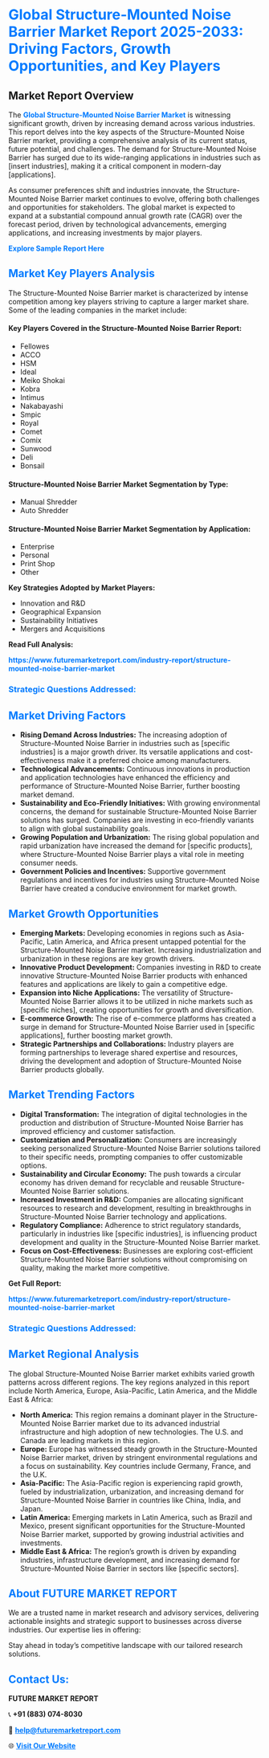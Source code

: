 <h1 style="color: #007BFF;">Global Structure-Mounted Noise Barrier Market Report 2025-2033: Driving Factors, Growth Opportunities, and Key Players</h1>

<section id="overview">
<h2>Market Report Overview</h2>
<p>The <a href="https://www.futuremarketreport.com/industry-report/structure-mounted-noise-barrier-market" style="color: #007BFF; text-decoration: none;"><strong>Global Structure-Mounted Noise Barrier Market</strong></a> is witnessing significant growth, driven by increasing demand across various industries. This report delves into the key aspects of the Structure-Mounted Noise Barrier market, providing a comprehensive analysis of its current status, future potential, and challenges. The demand for Structure-Mounted Noise Barrier has surged due to its wide-ranging applications in industries such as [insert industries], making it a critical component in modern-day [applications].</p>
<p>As consumer preferences shift and industries innovate, the Structure-Mounted Noise Barrier market continues to evolve, offering both challenges and opportunities for stakeholders. The global market is expected to expand at a substantial compound annual growth rate (CAGR) over the forecast period, driven by technological advancements, emerging applications, and increasing investments by major players.</p>
</section>

<section id="overview">
<p><a href="https://www.futuremarketreport.com/request-sample/reportId=32789" style="color: #007BFF; text-decoration: none;"><strong>Explore Sample Report Here</strong></a></p>
</section>

<section id="key-players">
<h2 style="color: #007BFF;">Market Key Players Analysis</h2>
<p>The Structure-Mounted Noise Barrier market is characterized by intense competition among key players striving to capture a larger market share. Some of the leading companies in the market include:</p>
<h4>Key Players Covered in the Structure-Mounted Noise Barrier Report:</h4>
<ul><li>Fellowes</li><li>ACCO</li><li>HSM</li><li>Ideal</li><li>Meiko Shokai</li><li>Kobra</li><li>Intimus</li><li>Nakabayashi</li><li>Smpic</li><li>Royal</li><li>Comet</li><li>Comix</li><li>Sunwood</li><li>Deli</li><li>Bonsail</li></ul>
<h4>Structure-Mounted Noise Barrier Market Segmentation by Type:</h4>
<ul><li>Manual Shredder</li><li>Auto Shredder</li></ul>

<h4>Structure-Mounted Noise Barrier Market Segmentation by Application:</h4>
<ul><li>Enterprise</li><li>Personal</li><li>Print Shop</li><li>Other</li></ul>
<p><strong>Key Strategies Adopted by Market Players:</strong></p>
<ul>
<li>Innovation and R&D</li>
<li>Geographical Expansion</li>
<li>Sustainability Initiatives</li>
<li>Mergers and Acquisitions</li>
</ul>
</section>

<section>
<p><strong>Read Full Analysis: </strong></p><a href="https://www.futuremarketreport.com/industry-report/structure-mounted-noise-barrier-market" style="color: #007BFF; text-decoration: none;"><strong>https://www.futuremarketreport.com/industry-report/structure-mounted-noise-barrier-market</strong></a>
<h3 style="color: #007BFF;">Strategic Questions Addressed:</h3>
</section>

<section id="driving-factors">
<h2 style="color: #007BFF;">Market Driving Factors</h2>
<ul>
<li><strong>Rising Demand Across Industries:</strong> The increasing adoption of Structure-Mounted Noise Barrier in industries such as [specific industries] is a major growth driver. Its versatile applications and cost-effectiveness make it a preferred choice among manufacturers.</li>
<li><strong>Technological Advancements:</strong> Continuous innovations in production and application technologies have enhanced the efficiency and performance of Structure-Mounted Noise Barrier, further boosting market demand.</li>
<li><strong>Sustainability and Eco-Friendly Initiatives:</strong> With growing environmental concerns, the demand for sustainable Structure-Mounted Noise Barrier solutions has surged. Companies are investing in eco-friendly variants to align with global sustainability goals.</li>
<li><strong>Growing Population and Urbanization:</strong> The rising global population and rapid urbanization have increased the demand for [specific products], where Structure-Mounted Noise Barrier plays a vital role in meeting consumer needs.</li>
<li><strong>Government Policies and Incentives:</strong> Supportive government regulations and incentives for industries using Structure-Mounted Noise Barrier have created a conducive environment for market growth.</li>
</ul>
</section>

<section id="growth-opportunities">
<h2 style="color: #007BFF;">Market Growth Opportunities</h2>
<ul>
<li><strong>Emerging Markets:</strong> Developing economies in regions such as Asia-Pacific, Latin America, and Africa present untapped potential for the Structure-Mounted Noise Barrier market. Increasing industrialization and urbanization in these regions are key growth drivers.</li>
<li><strong>Innovative Product Development:</strong> Companies investing in R&D to create innovative Structure-Mounted Noise Barrier products with enhanced features and applications are likely to gain a competitive edge.</li>
<li><strong>Expansion into Niche Applications:</strong> The versatility of Structure-Mounted Noise Barrier allows it to be utilized in niche markets such as [specific niches], creating opportunities for growth and diversification.</li>
<li><strong>E-commerce Growth:</strong> The rise of e-commerce platforms has created a surge in demand for Structure-Mounted Noise Barrier used in [specific applications], further boosting market growth.</li>
<li><strong>Strategic Partnerships and Collaborations:</strong> Industry players are forming partnerships to leverage shared expertise and resources, driving the development and adoption of Structure-Mounted Noise Barrier products globally.</li>
</ul>
</section>

<section id="trending-factors">
<h2 style="color: #007BFF;">Market Trending Factors</h2>
<ul>
<li><strong>Digital Transformation:</strong> The integration of digital technologies in the production and distribution of Structure-Mounted Noise Barrier has improved efficiency and customer satisfaction.</li>
<li><strong>Customization and Personalization:</strong> Consumers are increasingly seeking personalized Structure-Mounted Noise Barrier solutions tailored to their specific needs, prompting companies to offer customizable options.</li>
<li><strong>Sustainability and Circular Economy:</strong> The push towards a circular economy has driven demand for recyclable and reusable Structure-Mounted Noise Barrier solutions.</li>
<li><strong>Increased Investment in R&D:</strong> Companies are allocating significant resources to research and development, resulting in breakthroughs in Structure-Mounted Noise Barrier technology and applications.</li>
<li><strong>Regulatory Compliance:</strong> Adherence to strict regulatory standards, particularly in industries like [specific industries], is influencing product development and quality in the Structure-Mounted Noise Barrier market.</li>
<li><strong>Focus on Cost-Effectiveness:</strong> Businesses are exploring cost-efficient Structure-Mounted Noise Barrier solutions without compromising on quality, making the market more competitive.</li>
</ul>
</section>

<section>
<p><strong>Get Full Report: </strong></p><a href="https://www.futuremarketreport.com/industry-report/structure-mounted-noise-barrier-market" style="color: #007BFF; text-decoration: none;"><strong>https://www.futuremarketreport.com/industry-report/structure-mounted-noise-barrier-market</strong></a>
<h3 style="color: #007BFF;">Strategic Questions Addressed:</h3>
</section>


<section id="regional-analysis">
<h2 style="color: #007BFF;">Market Regional Analysis</h2>
<p>The global Structure-Mounted Noise Barrier market exhibits varied growth patterns across different regions. The key regions analyzed in this report include North America, Europe, Asia-Pacific, Latin America, and the Middle East & Africa:</p>
<ul>
<li><strong>North America:</strong> This region remains a dominant player in the Structure-Mounted Noise Barrier market due to its advanced industrial infrastructure and high adoption of new technologies. The U.S. and Canada are leading markets in this region.</li>
<li><strong>Europe:</strong> Europe has witnessed steady growth in the Structure-Mounted Noise Barrier market, driven by stringent environmental regulations and a focus on sustainability. Key countries include Germany, France, and the U.K.</li>
<li><strong>Asia-Pacific:</strong> The Asia-Pacific region is experiencing rapid growth, fueled by industrialization, urbanization, and increasing demand for Structure-Mounted Noise Barrier in countries like China, India, and Japan.</li>
<li><strong>Latin America:</strong> Emerging markets in Latin America, such as Brazil and Mexico, present significant opportunities for the Structure-Mounted Noise Barrier market, supported by growing industrial activities and investments.</li>
<li><strong>Middle East & Africa:</strong> The region’s growth is driven by expanding industries, infrastructure development, and increasing demand for Structure-Mounted Noise Barrier in sectors like [specific sectors].</li>
</ul>
</section>

<footer>
<h2 style="color: #007BFF;">About FUTURE MARKET REPORT</h2>
<p>We are a trusted name in market research and advisory services, delivering actionable insights and strategic support to businesses across diverse industries. Our expertise lies in offering:</p>

<p>Stay ahead in today’s competitive landscape with our tailored research solutions.</p>

<h2 style="color: #007BFF;">Contact Us:</h2>
<p><strong>FUTURE MARKET REPORT</strong></p>
<p>📞 <strong>+91 (883) 074-8030</strong></p>
<p>📧 <strong><a href="mailto:help@futuremarketreport.com" style="color: #007BFF;">help@futuremarketreport.com</a></strong></p>
<p>🌐 <strong><a href="https://www.futuremarketreport.com/" style="color: #007BFF;">Visit Our Website</a></strong></p>
</footer>